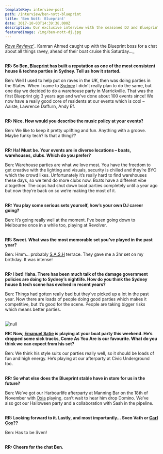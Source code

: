 ```yaml
---
templateKey: interview-post
path: /interview/ben-nott-blueprint
title: 'Ben Nott: Blueprint'
date: 2017-10-03T14:39:38.000Z
description: Our exclusive interview with the seasoned DJ and Blueprint founder
featuredImage: /img/ben-nott-dj.jpg
---
```

[_Rave Reviewz'_](https://ravereviewz.net.au/)_ Kamran Ahmed caught up with the Blueprint boss for a chat about all things ravey, ahead of their boat cruise this Saturday..._
<br><br>

**RR: So Ben, [Blueprint](https://www.facebook.com/blueprintentsydney/) has built a reputation as one of the most consistent house & techno parties in Sydney. Tell us how it started.**

Ben: Well I used to help put on raves in the UK, then was doing parties in the States. When I came to [Sydney](https://www.ravereviewz.net/Events-Location/Sydney) I didn’t really plan to do the same, but one day we decided to do a warehouse party in Marrickville. That was the first Blueprint gig 3 years ago and we’ve done about 100 events since! We now have a really good core of residents at our events which is cool – Aaiste, Lawrence Daffurn, Andy Ef.
<br><br>

**RR: Nice. How would you describe the music policy at your events?**

Ben: We like to keep it pretty uplifting and fun. Anything with a groove. Maybe funky tech? Is that a thing??
<br><br>

**RR: Ha! Must be. Your events are in diverse locations – boats, warehouses, clubs. Which do you prefer?**

Ben: Warehouse parties are what we love most. You have the freedom to get creative with the lighting and visuals, security is chilled and they’re BYO which the crowd likes. Unfortunately it’s really hard to find warehouses these days, so we tend do more clubs now. Boats have a different vibe altogether. The cops had shut down boat parties completely until a year ago but now they’re back on so we’re making the most of it.
<br><br>

**RR: You play some serious sets yourself, how’s your own DJ career going?**

Ben: It’s going really well at the moment. I’ve been going down to Melbourne once in a while too, playing at Revolver.
<br><br>

**RR: Sweet. What was the most memorable set you’ve played in the past year?**

Ben: Hmm… probably [S.A.S.H](https://www.facebook.com/sashsundays/) terrace. They gave me a 3hr set on my birthday. It was intense!
<br><br>

**RR: I bet! Haha. There has been much talk of the damage government policies are doing to Sydney’s nightlife. How do you think the Sydney house & tech scene has evolved in recent years?**

Ben: Things had gotten really bad but they’ve picked up a lot in the past year. Now there are loads of people doing good parties which makes it competitive, but it’s good for the scene. People are taking bigger risks which means better parties.
<br><br>

![null](/img/ben-nott.jpg)

**RR: Now, [Emanuel Satie](https://magazine.ravereviewz.net/interview/emanuel-satie-blueprint-cruise) is playing at your boat party this weekend. He’s dropped some sick tracks, Come As You Are is our favourite. What do you think we can expect from his set?**

Ben: We think his style suits our parties really well, so it should be loads of fun and high energy. He’s playing at our afterparty at Civic Underground too.
<br><br>

**RR: So what else does the Blueprint stable have in store for us in the future?**

Ben: We’ve got our Harbourlife afterparty at Manning Bar on the 18th of November with [Oxia](https://www.facebook.com/OXIA.official/) playing, can’t wait to hear him drop Domino. We’ve also got our Halloween party and a collaboration with Sash in the pipeline.
<br><br>

**RR: Looking forward to it. Lastly, and most importantly… Sven Vath or [Carl Cox](https://magazine.ravereviewz.net/interview/carl-cox-pure)??**

Ben: Has to be Sven!
<br><br>

**RR: Cheers for the chat Ben.**
